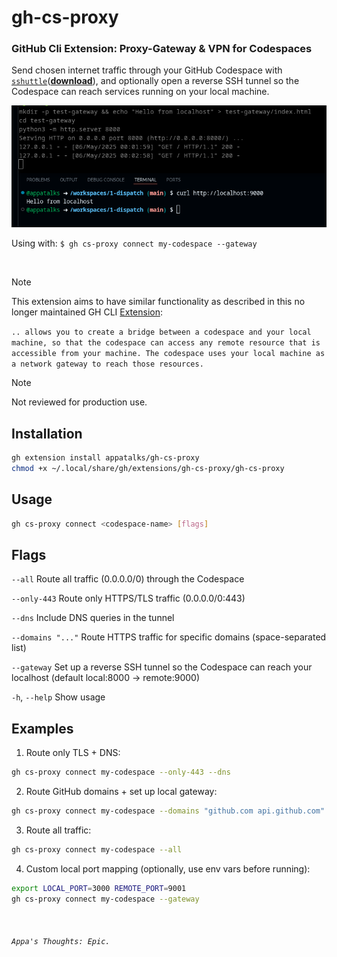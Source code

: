 # gh-cs-proxy
### GitHub Cli Extension: Proxy-Gateway & VPN for Codespaces <p><p>

Send chosen internet traffic through your GitHub Codespace with [`sshuttle`](https://github.com/sshuttle/sshuttle)([**download**](https://sshuttle.readthedocs.io/en/stable/installation.html#)), and optionally open a reverse SSH tunnel so the Codespace can reach services running on your local machine.


<img title="Gateway" alt="--gateway" src="img/gh-cs-proxy-gateway.png"> <p> Using with: `$ gh cs-proxy connect my-codespace --gateway`

<br>
 
> [!NOTE]
> This extension aims to have similar functionality as described in this no longer maintained GH CLI [Extension](https://docs.github.com/en/codespaces/developing-in-a-codespace/connecting-to-a-private-network#using-the-github-cli-extension-to-access-remote-resources):
>
> `.. allows you to create a bridge between a codespace and your local machine, so that the codespace can access any remote resource that is accessible from your machine. The codespace uses your local machine as a network gateway to reach those resources.`

> [!NOTE]
> Not reviewed for production use.

## Installation

```bash
gh extension install appatalks/gh-cs-proxy
chmod +x ~/.local/share/gh/extensions/gh-cs-proxy/gh-cs-proxy
```

## Usage

```bash
gh cs-proxy connect <codespace-name> [flags]
```

## Flags

`--all`             Route all traffic (0.0.0.0/0) through the Codespace

`--only-443`        Route only HTTPS/TLS traffic (0.0.0.0/0:443)

`--dns`             Include DNS queries in the tunnel

`--domains "..."`  Route HTTPS traffic for specific domains (space-separated list)

`--gateway`         Set up a reverse SSH tunnel so the Codespace can reach your localhost (default local:8000 → remote:9000)

`-h`, `--help`      Show usage

## Examples

1. Route only TLS + DNS:
  ```bash
  gh cs-proxy connect my-codespace --only-443 --dns
  ```

2. Route GitHub domains + set up local gateway:
  ```bash
  gh cs-proxy connect my-codespace --domains "github.com api.github.com" --gateway
  ```

3. Route all traffic:
  ```bash
  gh cs-proxy connect my-codespace --all
  ```

4. Custom local port mapping (optionally, use env vars before running):
  ```bash
  export LOCAL_PORT=3000 REMOTE_PORT=9001
  gh cs-proxy connect my-codespace --gateway
  ```
<br>

 ###### `Appa's Thoughts: Epic.`
